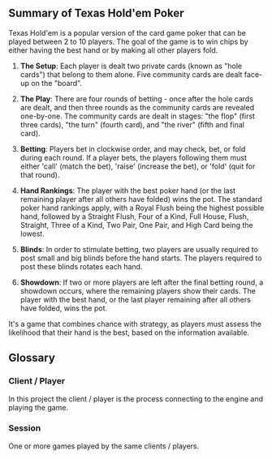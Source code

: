 ## Summary of Texas Hold'em Poker

Texas Hold'em is a popular version of the card game poker that can be played between 2 to 10 players. The goal of the game is to win chips by either having the best hand or by making all other players fold.

1. **The Setup**: Each player is dealt two private cards (known as "hole cards") that belong to them alone. Five community cards are dealt face-up on the "board".

2. **The Play**: There are four rounds of betting - once after the hole cards are dealt, and then three rounds as the community cards are revealed one-by-one. The community cards are dealt in stages: "the flop" (first three cards), "the turn" (fourth card), and "the river" (fifth and final card).

3. **Betting**: Players bet in clockwise order, and may check, bet, or fold during each round. If a player bets, the players following them must either 'call' (match the bet), 'raise' (increase the bet), or 'fold' (quit for that round).

4. **Hand Rankings**: The player with the best poker hand (or the last remaining player after all others have folded) wins the pot. The standard poker hand rankings apply, with a Royal Flush being the highest possible hand, followed by a Straight Flush, Four of a Kind, Full House, Flush, Straight, Three of a Kind, Two Pair, One Pair, and High Card being the lowest.

5. **Blinds**: In order to stimulate betting, two players are usually required to post small and big blinds before the hand starts. The players required to post these blinds rotates each hand.

6. **Showdown**: If two or more players are left after the final betting round, a showdown occurs, where the remaining players show their cards. The player with the best hand, or the last player remaining after all others have folded, wins the pot.

It's a game that combines chance with strategy, as players must assess the likelihood that their hand is the best, based on the information available.

## Glossary

### Client / Player
In this project the client / player is the process connecting to the engine and playing the game.

### Session
One or more games played by the same clients / players.